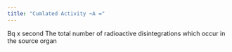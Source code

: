 ```yaml
---
title: "Cumlated Activity ~A ="
---
```

Bq x second
The total number of radioactive disintegrations which occur in the source organ

